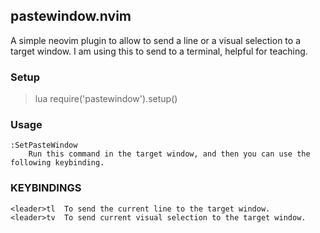 ## pastewindow.nvim

A simple neovim plugin to allow to send a line or a visual selection to a target window.
I am using this to send to a terminal, helpful for teaching.

### Setup

>lua
   require('pastewindow').setup()

### Usage

    :SetPasteWindow
    	Run this command in the target window, and then you can use the following keybinding.

### KEYBINDINGS

	<leader>tl	To send the current line to the target window.
	<leader>tv	To send current visual selection to the target window.


